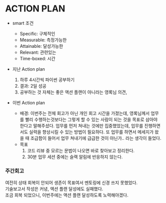 # ACTION PLAN
  - smart 조건
    - Specific: 구체적인
    - Measurable: 측정가능한
    - Attainable: 달성가능한
    - Relevant: 관련있는
    - Time-boxed: 시간 
  - 지난 Action plan
    1. 하루 4시간씩 파이썬 공부하기
    2. 결과: 2일 성공
    3. 공부하는 것 자체는 좋은 액션 플랜이 아니라는 영록님 의견, 

  - 이번 Action plan
    - 배경: 이번주는 전체 회고가 아닌 개인 회고 시간을 가졌는데, 영록님께서 업무를 빨리 수행하는것보다는 그렇게 할 수 있는 사람이 되는 것을 목표로 삼아야 한다고 말해주셨다.
          업무를 먼저 쳐내는 것에만 집중했었는데, 업무를 진행하면서도 실력을 향상시킬 수 있는 방법이 필요하다.
          또 업무를 하면서 메세지가 왔을 때 조급함이 들어서 업무 쳐내기에 급급한 것이 아닌가.. 라는 생각이 들었다.
    - 목표
      1. 코드 리뷰 중 모르는 문법이 나오면 바로 찾아보고 정리한다.
      2. 30분 업무 세션 중에는 슬랙 알림에 반응하지 않는다.


### 주간회고
  여전히 상태 회복이 안되어 생존이 목표여서 멘토링에 신경 쓰지 못했었다.  
  기술보고서 작성은 커녕, 액션 플랜 달성에도 실패했다.  
  조금 회복 되었으니, 이번주에는 액션 플랜 달성하도록 노력해야겠다.
